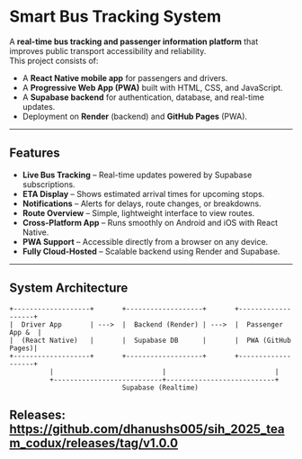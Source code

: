 # Smart Bus Tracking System

A **real-time bus tracking and passenger information platform** that improves public transport accessibility and reliability.  
This project consists of:  
- A **React Native mobile app** for passengers and drivers.  
- A **Progressive Web App (PWA)** built with HTML, CSS, and JavaScript.  
- A **Supabase backend** for authentication, database, and real-time updates.  
- Deployment on **Render** (backend) and **GitHub Pages** (PWA).

---

## Features

- **Live Bus Tracking** – Real-time updates powered by Supabase subscriptions.  
- **ETA Display** – Shows estimated arrival times for upcoming stops.  
- **Notifications** – Alerts for delays, route changes, or breakdowns.  
- **Route Overview** – Simple, lightweight interface to view routes.  
- **Cross-Platform App** – Runs smoothly on Android and iOS with React Native.  
- **PWA Support** – Accessible directly from a browser on any device.  
- **Fully Cloud-Hosted** – Scalable backend using Render and Supabase.  

---

## System Architecture

```text
+-------------------+       +-------------------+       +-------------------+
|  Driver App       | --->  |  Backend (Render) | --->  |  Passenger App &  |
|  (React Native)   |       |  Supabase DB      |       |  PWA (GitHub Pages)|
+-------------------+       +-------------------+       +-------------------+
          |                           |                           |
          +---------------------------+---------------------------+
                            Supabase (Realtime)

```
## Releases: https://github.com/dhanushs005/sih_2025_team_codux/releases/tag/v1.0.0
